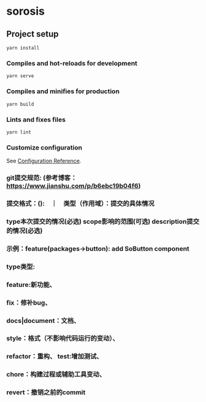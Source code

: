 # sorosis

## Project setup
```
yarn install
```

### Compiles and hot-reloads for development
```
yarn serve
```

### Compiles and minifies for production
```
yarn build
```

### Lints and fixes files
```
yarn lint
```

### Customize configuration
See [Configuration Reference](https://cli.vuejs.org/config/).



### git提交规范: (参考博客：https://www.jianshu.com/p/b6ebc19b04f6)
### 提交格式：<type>(<scope>):<description>　｜　类型（作用域）：提交的具体情况
### type本次提交的情况(必选) scope影响的范围(可选) description提交的情况(必选)
### 示例：feature(packages->button): add SoButton component
### type类型:　
### feature:新功能、  
### fix：修补bug、  
### docs|document：文档、  
### style：格式（不影响代码运行的变动）、  
### refactor：重构、  test:增加测试、  
### chore：构建过程或辅助工具变动、  
### revert：撤销之前的commit
